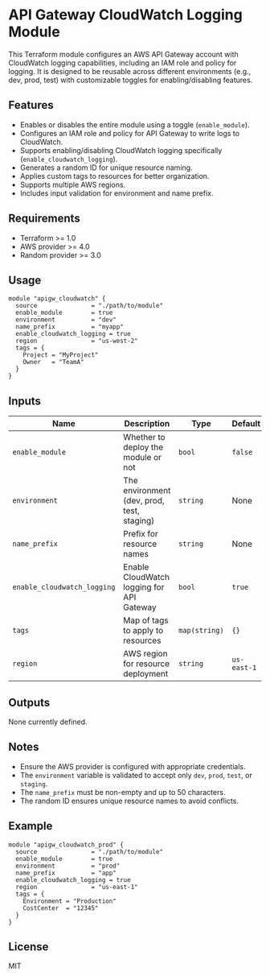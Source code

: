 # API Gateway CloudWatch Logging Module

This Terraform module configures an AWS API Gateway account with CloudWatch logging capabilities, including an IAM role and policy for logging. It is designed to be reusable across different environments (e.g., dev, prod, test) with customizable toggles for enabling/disabling features.

## Features
- Enables or disables the entire module using a toggle (`enable_module`).
- Configures an IAM role and policy for API Gateway to write logs to CloudWatch.
- Supports enabling/disabling CloudWatch logging specifically (`enable_cloudwatch_logging`).
- Generates a random ID for unique resource naming.
- Applies custom tags to resources for better organization.
- Supports multiple AWS regions.
- Includes input validation for environment and name prefix.

## Requirements
- Terraform >= 1.0
- AWS provider >= 4.0
- Random provider >= 3.0

## Usage
```hcl
module "apigw_cloudwatch" {
  source               = "./path/to/module"
  enable_module        = true
  environment          = "dev"
  name_prefix          = "myapp"
  enable_cloudwatch_logging = true
  region               = "us-west-2"
  tags = {
    Project = "MyProject"
    Owner   = "TeamA"
  }
}
```

## Inputs
| Name                   | Description                                      | Type          | Default       | Required |
|------------------------|--------------------------------------------------|---------------|---------------|----------|
| `enable_module`        | Whether to deploy the module or not              | `bool`        | `false`       | No       |
| `environment`          | The environment (dev, prod, test, staging)       | `string`      | None          | Yes      |
| `name_prefix`          | Prefix for resource names                        | `string`      | None          | Yes      |
| `enable_cloudwatch_logging` | Enable CloudWatch logging for API Gateway   | `bool`        | `true`        | No       |
| `tags`                 | Map of tags to apply to resources                | `map(string)` | `{}`          | No       |
| `region`               | AWS region for resource deployment               | `string`      | `us-east-1`   | No       |

## Outputs
None currently defined.

## Notes
- Ensure the AWS provider is configured with appropriate credentials.
- The `environment` variable is validated to accept only `dev`, `prod`, `test`, or `staging`.
- The `name_prefix` must be non-empty and up to 50 characters.
- The random ID ensures unique resource names to avoid conflicts.

## Example
```hcl
module "apigw_cloudwatch_prod" {
  source               = "./path/to/module"
  enable_module        = true
  environment          = "prod"
  name_prefix          = "app"
  enable_cloudwatch_logging = true
  region               = "us-east-1"
  tags = {
    Environment = "Production"
    CostCenter  = "12345"
  }
}
```

## License
MIT